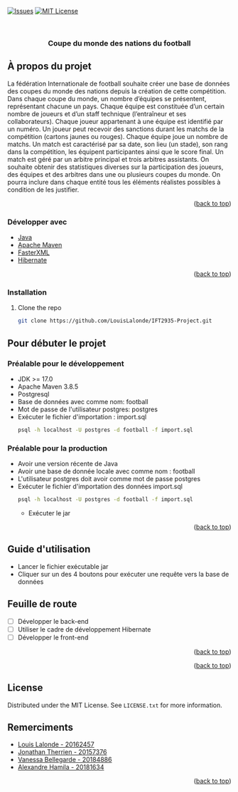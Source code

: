 <div id="top"></div>
<!--
*** Thanks for checking out the Best-README-Template. If you have a suggestion
*** that would make this better, please fork the repo and create a pull request
*** or simply open an issue with the tag "enhancement".
*** Don't forget to give the project a star!
*** Thanks again! Now go create something AMAZING! :D
-->



<!-- PROJECT SHIELDS -->
<!--
*** I'm using markdown "reference style" links for readability.
*** Reference links are enclosed in brackets [ ] instead of parentheses ( ).
*** See the bottom of this document for the declaration of the reference variables
*** for contributors-url, forks-url, etc. This is an optional, concise syntax you may use.
*** https://www.markdownguide.org/basic-syntax/#reference-style-links
-->
[![Issues][issues-shield]][issues-url]
[![MIT License][license-shield]][license-url]

<br />
<div align="center">

<h3 align="center">Coupe du monde des nations du football </h3>
  
</div>


<!-- ABOUT THE PROJECT -->
## À propos du projet

La fédération Internationale de football souhaite créer une base de données des coupes du monde des nations depuis la création de cette
compétition. Dans chaque coupe du monde, un nombre d’équipes se présentent, représentant chacune un pays. Chaque équipe est constituée
d’un certain nombre de joueurs et d’un staff technique (l’entraîneur et ses collaborateurs). Chaque joueur appartenant à une équipe est identifié
par un numéro. Un joueur peut recevoir des sanctions durant les matchs de la compétition (cartons jaunes ou rouges). Chaque équipe joue un
nombre de matchs. Un match est caractérisé par sa date, son lieu (un stade), son rang dans la compétition, les équipent participantes ainsi que le
score final. Un match est géré par un arbitre principal et trois arbitres assistants.
On souhaite obtenir des statistiques diverses sur la participation des joueurs, des équipes et des arbitres dans une ou plusieurs coupes du monde.
On pourra inclure dans chaque entité tous les éléments réalistes possibles à condition de les justifier. 

<p align="right">(<a href="#top">back to top</a>)</p>



### Développer avec

* [Java](https://www.java.com/fr/)
* [Apache Maven](https://maven.apache.org/index.html)
* [FasterXML](https://github.com/FasterXML/jackson)
* [Hibernate](https://hibernate.org/)

<p align="right">(<a href="#top">back to top</a>)</p>

### Installation

1. Clone the repo
   ```sh
   git clone https://github.com/LouisLalonde/IFT2935-Project.git
   ```

<!-- GETTING STARTED -->
## Pour débuter le projet

### Préalable pour le développement

- JDK >= 17.0
- Apache Maven 3.8.5
- Postgresql
- Base de données avec comme nom: football
- Mot de passe de l'utilisateur postgres: postgres
- Exécuter le fichier d'importation : import.sql
  ```sh
  psql -h localhost -U postgres -d football -f import.sql
  ```
  
### Préalable pour la production

- Avoir une version récente de Java
- Avoir une base de donnée locale avec comme nom : football
- L'utilisateur postgres doit avoir comme mot de passe postgres
- Exécuter le fichier d'importation des données import.sql
  ```sh
  psql -h localhost -U postgres -d football -f import.sql
  ```
  - Exécuter le jar

<p align="right">(<a href="#top">back to top</a>)</p>


<!-- USAGE EXAMPLES -->
## Guide d'utilisation

- Lancer le fichier exécutable jar
- Cliquer sur un des 4 boutons pour exécuter une requête vers la base de données

<!-- ROADMAP -->
## Feuille de route

- [ ] Développer le back-end
- [ ] Utiliser le cadre de développement Hibernate
- [ ] Développer le front-end

<p align="right">(<a href="#top">back to top</a>)</p>

<p align="right">(<a href="#top">back to top</a>)</p>

<!-- LICENSE -->
## License

Distributed under the MIT License. See `LICENSE.txt` for more information.

<!-- ACKNOWLEDGMENTS -->
## Remerciments

* [Louis Lalonde - 20162457](#)
* [Jonathan Therrien - 20157376](#)
* [Vanessa Bellegarde - 20184886](#)
* [Alexandre Hamila - 20181634](#)
<p align="right">(<a href="#top">back to top</a>)</p>



<!-- MARKDOWN LINKS & IMAGES -->
<!-- https://www.markdownguide.org/basic-syntax/#reference-style-links -->
[contributors-shield]: https://img.shields.io/github/contributors/github_username/repo_name.svg?style=for-the-badge
[contributors-url]: https://github.com/github_username/repo_name/graphs/contributors
[forks-shield]: https://img.shields.io/github/forks/github_username/repo_name.svg?style=for-the-badge
[forks-url]: https://github.com/github_username/repo_name/network/members
[stars-shield]: https://img.shields.io/github/stars/github_username/repo_name.svg?style=for-the-badge
[stars-url]: https://github.com/github_username/repo_name/stargazers
[issues-shield]: https://img.shields.io/github/issues/github_username/repo_name.svg?style=for-the-badge
[issues-url]: https://github.com/github_username/repo_name/issues
[license-shield]: https://img.shields.io/github/license/github_username/repo_name.svg?style=for-the-badge
[license-url]: https://github.com/github_username/repo_name/blob/master/LICENSE.txt
[linkedin-shield]: https://img.shields.io/badge/-LinkedIn-black.svg?style=for-the-badge&logo=linkedin&colorB=555
[linkedin-url]: https://linkedin.com/in/linkedin_username
[product-screenshot]: images/screenshot.png
